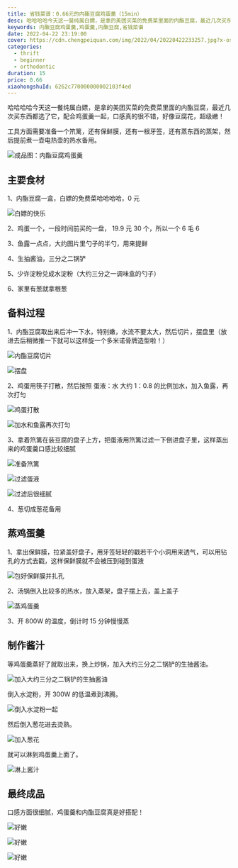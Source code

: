 ```yaml
---
title: 省钱菜谱：0.66元的内酯豆腐鸡蛋羹（15min）
desc: 哈哈哈哈今天这一餐纯属白嫖，是拿的美团买菜的免费菜里面的内酯豆腐，最近几次买东西都选了它，配合鸡蛋羹一起，口感真的很不错，好像豆腐花，超级嫩！
keywords: 内酯豆腐鸡蛋羹,鸡蛋羹,内酯豆腐,省钱菜谱
date: 2022-04-22 23:19:00
cover: https://cdn.chengpeiquan.com/img/2022/04/20220422233257.jpg?x-oss-process=image/interlace,1
categories:
  - thrift
  - beginner
  - orthodontic
duration: 15
price: 0.66
xiaohongshuId: 6262c770000000002103f4ed
---
```


哈哈哈哈今天这一餐纯属白嫖，是拿的美团买菜的免费菜里面的内酯豆腐，最近几次买东西都选了它，配合鸡蛋羹一起，口感真的很不错，好像豆腐花，超级嫩！

工具方面需要准备一个笊篱，还有保鲜膜，还有一根牙签，还有蒸东西的蒸架，然后提前煮一壶电热壶的热水备用。

![成品图：内酯豆腐鸡蛋羹](https://cdn.chengpeiquan.com/img/2022/04/20220422234907.jpg?x-oss-process=image/interlace,1)

## 主要食材

1、内酯豆腐一盒，白嫖的免费菜哈哈哈哈，0 元

![白嫖的快乐](https://cdn.chengpeiquan.com/img/2022/04/20220422234911.jpg?x-oss-process=image/interlace,1)

2、鸡蛋一个，一段时间前买的一盘， 19.9 元 30 个，所以一个 6 毛 6

3、鱼露一点点，大约图片里勺子的半勺，用来提鲜

4、生抽酱油，三分之二锅铲

5、少许淀粉兑成水淀粉（大约三分之一调味盒的勺子）

6、家里有葱就拿根葱

## 备料过程

1、内酯豆腐取出来后冲一下水，特别嫩，水流不要太大，然后切片，摆盘里（放进去后稍微推一下就可以这样旋一个多米诺骨牌造型啦！）

![内酯豆腐切片](https://cdn.chengpeiquan.com/img/2022/04/20220422234912.jpg?x-oss-process=image/interlace,1)

![摆盘](https://cdn.chengpeiquan.com/img/2022/04/20220422234913.jpg?x-oss-process=image/interlace,1)

2、鸡蛋用筷子打散，然后按照 蛋液：水 大约 1：0.8 的比例加水，加入鱼露，再次打匀

![鸡蛋打散](https://cdn.chengpeiquan.com/img/2022/04/20220422234914.jpg?x-oss-process=image/interlace,1)

![加水和鱼露再次打匀](https://cdn.chengpeiquan.com/img/2022/04/20220422234915.jpg?x-oss-process=image/interlace,1)

3、拿着笊篱在装豆腐的盘子上方，把蛋液用笊篱过滤一下倒进盘子里，这样蒸出来的鸡蛋羹口感比较细腻

![准备笊篱](https://cdn.chengpeiquan.com/img/2022/04/20220422234916.jpg?x-oss-process=image/interlace,1)

![过滤蛋液](https://cdn.chengpeiquan.com/img/2022/04/20220422234917.jpg?x-oss-process=image/interlace,1)

![过滤后很细腻](https://cdn.chengpeiquan.com/img/2022/04/20220422234918.jpg?x-oss-process=image/interlace,1)

4、葱切成葱花备用

## 蒸鸡蛋羹

1、拿出保鲜膜，拉紧盖好盘子，用牙签轻轻的戳若干个小洞用来透气，可以用钻孔的方式去戳，这样保鲜膜就不会被压到碰到蛋液

![包好保鲜膜并扎孔](https://cdn.chengpeiquan.com/img/2022/04/20220422234919.jpg?x-oss-process=image/interlace,1)

2、汤锅倒入比较多的热水，放入蒸架，盘子摆上去，盖上盖子

![蒸鸡蛋羹](https://cdn.chengpeiquan.com/img/2022/04/20220422234920.jpg?x-oss-process=image/interlace,1)

3、开 800W 的温度，倒计时 15 分钟慢慢蒸

## 制作酱汁

等鸡蛋羹蒸好了就取出来，换上炒锅，加入大约三分之二锅铲的生抽酱油。

![加入大约三分之二锅铲的生抽酱油](https://cdn.chengpeiquan.com/img/2022/04/20220422234921.jpg?x-oss-process=image/interlace,1)

倒入水淀粉，开 300W 的低温煮到沸腾。

![倒入水淀粉一起](https://cdn.chengpeiquan.com/img/2022/04/20220422234922.jpg?x-oss-process=image/interlace,1)

然后倒入葱花进去烫熟。

![加入葱花](https://cdn.chengpeiquan.com/img/2022/04/20220422234923.jpg?x-oss-process=image/interlace,1)

就可以淋到鸡蛋羹上面了。

![淋上酱汁](https://cdn.chengpeiquan.com/img/2022/04/20220422234924.jpg?x-oss-process=image/interlace,1)

## 最终成品

口感方面很细腻，鸡蛋羹和内酯豆腐真是好搭配！

![好嫩](https://cdn.chengpeiquan.com/img/2022/04/20220422234908.jpg?x-oss-process=image/interlace,1)

![好嫩](https://cdn.chengpeiquan.com/img/2022/04/20220422234909.jpg?x-oss-process=image/interlace,1)

![好嫩](https://cdn.chengpeiquan.com/img/2022/04/20220422234910.jpg?x-oss-process=image/interlace,1)
